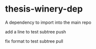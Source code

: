 # thesis-winery-dep
A dependency to import into the main repo

add a line to test subtree push

fix format to test subtree pull
